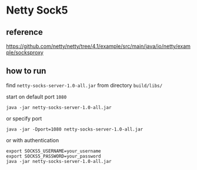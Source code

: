 # Netty Sock5

## reference

https://github.com/netty/netty/tree/4.1/example/src/main/java/io/netty/example/socksproxy

## how to run

find `netty-socks-server-1.0-all.jar` from directory `build/libs/`

start on default port `1080`

```shell
java -jar netty-socks-server-1.0-all.jar
```

or specify port

```shell
java -jar -Dport=1080 netty-socks-server-1.0-all.jar
```

or with authentication

```shell
export SOCKS5_USERNAME=your_username
export SOCKS5_PASSWORD=your_password
java -jar netty-socks-server-1.0-all.jar
```
